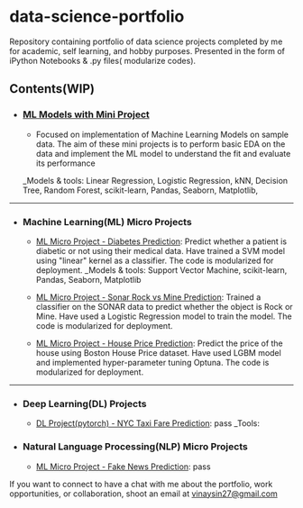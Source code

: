 # data-science-portfolio

Repository containing portfolio of data science projects completed by me for academic, self learning, and hobby purposes. Presented in the form of iPython Notebooks & .py files( modularize codes).



## Contents(WIP)

- ### [ML Models with Mini Project](https://github.com/vinay-singh27/data-science-portfolio/tree/main/ML%20Models%20with%20Mini%20Projects)

	- Focused on implementation of Machine Learning Models on sample data. The aim of these mini projects is to perform basic EDA on the data and implement the ML model to understand the fit and evaluate its performance

	_Models & tools: Linear Regression, Logistic Regression, kNN, Decision Tree, Random Forest, scikit-learn, Pandas, Seaborn, Matplotlib,  
	
-----------------------------------------------------------------------------------------------------------------------------------------------------
	
- ### Machine Learning(ML) Micro Projects

	- [ML Micro Project - Diabetes Prediction](https://github.com/vinay-singh27/data-science-portfolio/tree/main/ML%20Micro%20Project%20-%20Diabetes%20Prediction): Predict whether a patient is diabetic or not using their medical data. Have trained a SVM model using "linear" kernel as a classifier. The code is modularized for deployment. 
	_Models & tools: Support Vector Machine, scikit-learn, Pandas, Seaborn, Matplotlib

	- [ML Micro Project - Sonar Rock vs Mine Prediction](https://github.com/vinay-singh27/data-science-portfolio/tree/main/ML%20Micro%20Project%20-%20Sonar%20Rock%20vs%20Mine%20Prediction): Trained a classifier on the SONAR data to predict whether the object is Rock or Mine. Have used a Logistic Regression model to train the model. The code is modularized for deployment. 

	- [ML Micro Project - House Price Prediction](https://github.com/vinay-singh27/data-science-portfolio/tree/main/ML%20Micro%20Project%20-%20House%20Price%20Prediction): Predict the price of the house using Boston House Price dataset. Have used LGBM model and implemented hyper-parameter tuning Optuna. The code is modularized for deployment. 
	
-----------------------------------------------------------------------------------------------------------------------------------------------------

- ### Deep Learning(DL) Projects

	- [DL Project(pytorch) - NYC Taxi Fare Prediction](https://github.com/vinay-singh27/data-science-portfolio/tree/main/DL%20Project(pytorch)%20-%20NYC%20Taxi%20Fare%20Prediction): pass
	_Tools: 



- ### Natural Language Processing(NLP) Micro Projects

	- [ML Micro Project - Fake News Prediction](https://github.com/vinay-singh27/data-science-portfolio/tree/main/ML%20Micro%20Project%20-%20Diabetes%20Prediction): pass




If you want to connect to have a chat with me about the portfolio, work opportunities, or collaboration, shoot an email at vinaysin27@gmail.com 
